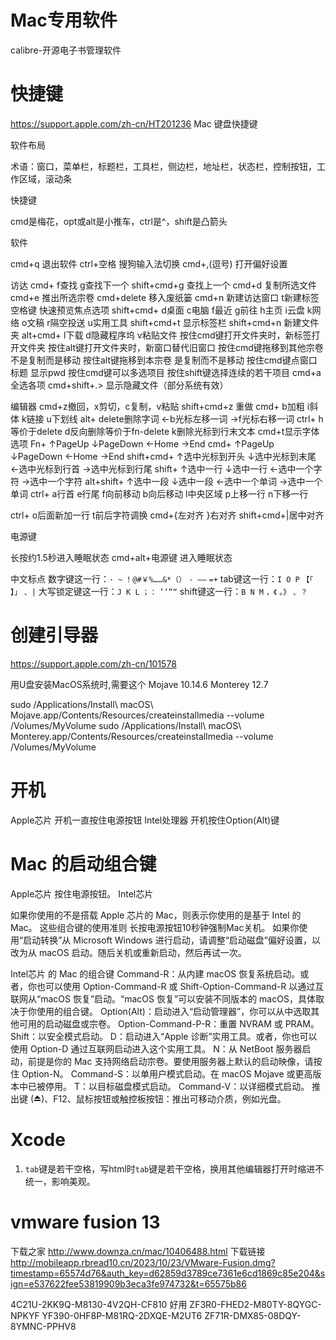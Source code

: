 


# Mac专用软件
calibre-开源电子书管理软件




# 快捷键
https://support.apple.com/zh-cn/HT201236 Mac 键盘快捷键


软件布局

术语：窗口，菜单栏，标题栏，工具栏，侧边栏，地址栏，状态栏，控制按钮，工作区域，滚动条

快捷键

cmd是梅花，opt或alt是小推车，ctrl是^，shift是凸箭头

软件

cmd+q 退出软件
ctrl+空格 搜狗输入法切换
cmd+,(逗号) 打开偏好设置

访达
cmd+ f查找  g查找下一个 shift+cmd+g 查找上一个
cmd+d 复制所选文件
cmd+e 推出所选宗卷
cmd+delete 移入废纸篓
cmd+n 新建访达窗口 t新建标签
空格键 快速预览焦点选项
shift+cmd+ d桌面 c电脑 f最近 g前往 h主页 i云盘 k网络 o文稿 r隔空投送 u实用工具
shift+cmd+t 显示标签栏
shift+cmd+n 新建文件夹
alt+cmd+ l下载 d隐藏程序坞 v粘贴文件
按住cmd键打开文件夹时，新标签打开文件夹
按住alt键打开文件夹时，新窗口替代旧窗口
按住cmd键拖移到其他宗卷 不是复制而是移动
按住alt键拖移到本宗卷 是复制而不是移动
按住cmd键点窗口标题 显示pwd
按住cmd键可以多选项目
按住shift键选择连续的若干项目
cmd+a 全选各项
cmd+shift+.> 显示隐藏文件（部分系统有效）

编辑器
cmd+z撤回，x剪切，c复制，v粘贴 shift+cmd+z 重做
cmd+ b加粗 i斜体 k链接 u下划线 
alt+ delete删除字词 ←b光标左移一词 →f光标右移一词
ctrl+ h等价于delete d反向删除等价于fn-delete k删除光标到行末文本
cmd+t显示字体选项
Fn+ ↑PageUp ↓PageDown ←Home →End
cmd+ ↑PageUp ↓PageDown ←Home →End
shift+cmd+ ↑选中光标到开头 ↓选中光标到末尾 ←选中光标到行首 →选中光标到行尾
shift+ ↑选中一行 ↓选中一行 ←选中一个字符 →选中一个字符
alt+shift+ ↑选中一段 ↓选中一段 ←选中一个单词 →选中一个单词
ctrl+ a行首 e行尾 f向前移动 b向后移动 l中央区域 p上移一行 n下移一行

ctrl+ o后面新加一行 t前后字符调换
cmd+{左对齐 }右对齐 shift+cmd+|居中对齐

电源键

长按约1.5秒进入睡眠状态
cmd+alt+电源键 进入睡眠状态







中文标点
数字键这一行：`· ~` `！@#￥%……&*（）` `- ——` `=+`
tab键这一行：`I O P` `【「` `】」` `、|`
大写锁定键这一行：`J K L` `；：` `’‘”“`
shift键这一行：`B N M` `，《` `。》` `、？`











# 创建引导器

https://support.apple.com/zh-cn/101578

用U盘安装MacOS系统时,需要这个
Mojave 10.14.6
Monterey 12.7

sudo /Applications/Install\ macOS\ Mojave.app/Contents/Resources/createinstallmedia --volume /Volumes/MyVolume
sudo /Applications/Install\ macOS\ Monterey.app/Contents/Resources/createinstallmedia --volume /Volumes/MyVolume


# 开机
Apple芯片 开机一直按住电源按钮
Intel处理器 开机按住Option(Alt)键


# Mac 的启动组合键

Apple芯片 按住电源按钮。
Intel芯片

如果你使用的不是搭载 Apple 芯片的 Mac，则表示你使用的是基于 Intel 的 Mac。
这些组合键的使用准则
长按电源按钮10秒钟强制Mac关机。
如果你使用“启动转换”从 Microsoft Windows 进行启动，请调整“启动磁盘”偏好设置，以改为从 macOS 启动。随后关机或重新启动，然后再试一次。

Intel芯片 的 Mac 的组合键
Command-R：从内建 macOS 恢复系统启动。或者，你也可以使用 Option-Command-R 或 Shift-Option-Command-R 以通过互联网从“macOS 恢复”启动。“macOS 恢复”可以安装不同版本的 macOS，具体取决于你使用的组合键。
Option(Alt)：启动进入“启动管理器”，你可以从中选取其他可用的启动磁盘或宗卷。
Option-Command-P-R：重置 NVRAM 或 PRAM。
Shift：以安全模式启动。
D：启动进入“Apple 诊断”实用工具。或者，你也可以使用 Option-D 通过互联网启动进入这个实用工具。
N：从 NetBoot 服务器启动，前提是你的 Mac 支持网络启动宗卷。要使用服务器上默认的启动映像，请按住 Option-N。
Command-S：以单用户模式启动。在 macOS Mojave 或更高版本中已被停用。
T：以目标磁盘模式启动。
Command-V：以详细模式启动。
推出键 (⏏)、F12、鼠标按钮或触控板按钮：推出可移动介质，例如光盘。





# Xcode

1. `tab`键是若干空格，写html时`tab`键是若干空格，换用其他编辑器打开时缩进不统一，影响美观。




# vmware fusion 13
下载之家 http://www.downza.cn/mac/10406488.html
下载链接 http://mobileapp.rbread10.cn/2023/10/23/VMware-Fusion.dmg?timestamp=65574d76&auth_key=d62859d3789ce7361e6cd1869c85e204&sign=e537622fee53819909b3eca3fe974732&t=65575b86

4C21U-2KK9Q-M8130-4V2QH-CF810 好用
ZF3R0-FHED2-M80TY-8QYGC-NPKYF
YF390-0HF8P-M81RQ-2DXQE-M2UT6
ZF71R-DMX85-08DQY-8YMNC-PPHV8








